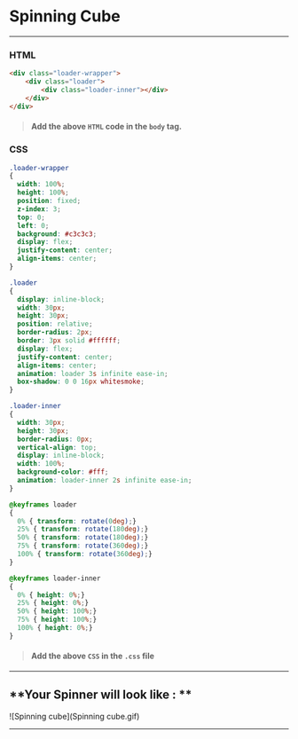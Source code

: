 # **Spinning Cube**

------

### **HTML** 

```html
<div class="loader-wrapper">
    <div class="loader">
        <div class="loader-inner"></div>
    </div>
</div>
```

> #### **Add the above `HTML` code in the `body` tag.**

### **CSS**

```css
.loader-wrapper 
{
  width: 100%;
  height: 100%;
  position: fixed;
  z-index: 3;
  top: 0;
  left: 0;
  background: #c3c3c3;
  display: flex;
  justify-content: center;
  align-items: center; 
}

.loader 
{
  display: inline-block;
  width: 30px;
  height: 30px;
  position: relative;
  border-radius: 2px;
  border: 3px solid #ffffff;
  display: flex;
  justify-content: center;
  align-items: center;   
  animation: loader 3s infinite ease-in;
  box-shadow: 0 0 16px whitesmoke;
}

.loader-inner 
{
  width: 30px;
  height: 30px;
  border-radius: 0px;
  vertical-align: top;
  display: inline-block;
  width: 100%;
  background-color: #fff;
  animation: loader-inner 2s infinite ease-in;
}

@keyframes loader 
{
  0% { transform: rotate(0deg);}
  25% { transform: rotate(180deg);}
  50% { transform: rotate(180deg);}
  75% { transform: rotate(360deg);}
  100% { transform: rotate(360deg);}
}

@keyframes loader-inner 
{
  0% { height: 0%;}
  25% { height: 0%;}
  50% { height: 100%;}
  75% { height: 100%;}
  100% { height: 0%;}
}
```

> #### **Add the above `CSS` in the `.css` file**

------

## **Your Spinner will look like : **

![Spinning cube](Spinning cube.gif)

------

